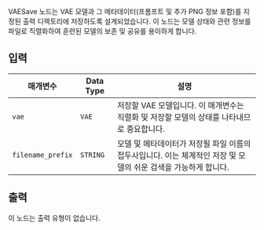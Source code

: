 
VAESave 노드는 VAE 모델과 그 메타데이터(프롬프트 및 추가 PNG 정보 포함)를 지정된 출력 디렉토리에 저장하도록 설계되었습니다. 이 노드는 모델 상태와 관련 정보를 파일로 직렬화하여 훈련된 모델의 보존 및 공유를 용이하게 합니다.

## 입력

| 매개변수 | Data Type | 설명 |
|-----------|-------------|-------------|
| `vae`     | `VAE`       | 저장할 VAE 모델입니다. 이 매개변수는 직렬화 및 저장할 모델의 상태를 나타내므로 중요합니다. |
| `filename_prefix` | `STRING` | 모델 및 메타데이터가 저장될 파일 이름의 접두사입니다. 이는 체계적인 저장 및 모델의 쉬운 검색을 가능하게 합니다. |

## 출력

이 노드는 출력 유형이 없습니다.
